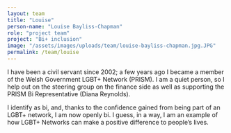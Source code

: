 ```yaml
---
layout: team
title: "Louise"
person-name: "Louise Bayliss-Chapman"
role: "project team"
project: "Bi+ inclusion"
image: "/assets/images/uploads/team/louise-bayliss-chapman.jpg.JPG"
permalink: /team/louise
---
```


I have been a civil servant since 2002; a few years ago I became a member of the Welsh Government LGBT+ Network (PRISM). I am a quiet person, so I help out on the steering group on the finance side as well as supporting the PRISM Bi Representative (Diana Reynolds).

I identify as bi, and, thanks to the confidence gained from being part of an LGBT+ network, I am now openly bi.  I guess, in a way, I am an example of how LGBT+ Networks can make a positive difference to people’s lives.
